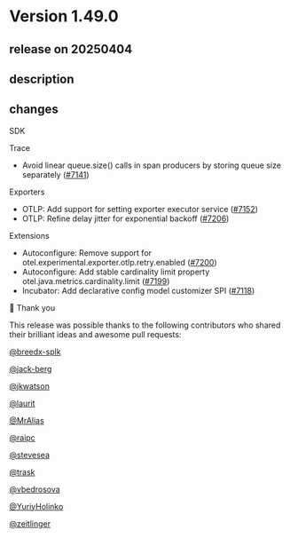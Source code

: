 # Version 1.49.0

## release on 20250404

## description

## changes

SDK

Trace

* Avoid linear queue.size() calls in span producers by storing queue size separately (<a href="https://github.com/open-telemetry/opentelemetry-java/pull/7141" data-hovercard-type="pull_request" data-hovercard-url="/open-telemetry/opentelemetry-java/pull/7141/hovercard">#7141</a>)

Exporters

* OTLP: Add support for setting exporter executor service (<a href="https://github.com/open-telemetry/opentelemetry-java/pull/7152" data-hovercard-type="pull_request" data-hovercard-url="/open-telemetry/opentelemetry-java/pull/7152/hovercard">#7152</a>)
* OTLP: Refine delay jitter for exponential backoff (<a href="https://github.com/open-telemetry/opentelemetry-java/pull/7206" data-hovercard-type="pull_request" data-hovercard-url="/open-telemetry/opentelemetry-java/pull/7206/hovercard">#7206</a>)

Extensions

* Autoconfigure: Remove support for otel.experimental.exporter.otlp.retry.enabled (<a href="https://github.com/open-telemetry/opentelemetry-java/pull/7200" data-hovercard-type="pull_request" data-hovercard-url="/open-telemetry/opentelemetry-java/pull/7200/hovercard">#7200</a>)
* Autoconfigure: Add stable cardinality limit property otel.java.metrics.cardinality.limit (<a href="https://github.com/open-telemetry/opentelemetry-java/pull/7199" data-hovercard-type="pull_request" data-hovercard-url="/open-telemetry/opentelemetry-java/pull/7199/hovercard">#7199</a>)
* Incubator: Add declarative config model customizer SPI (<a href="https://github.com/open-telemetry/opentelemetry-java/pull/7118" data-hovercard-type="pull_request" data-hovercard-url="/open-telemetry/opentelemetry-java/pull/7118/hovercard">#7118</a>)

🙇 Thank you

This release was possible thanks to the following contributors who shared their brilliant ideas and awesome pull requests:

<a class="user-mention notranslate" data-hovercard-type="user" data-hovercard-url="/users/breedx-splk/hovercard" data-octo-click="hovercard-link-click" data-octo-dimensions="link_type:self" href="https://github.com/breedx-splk">@breedx-splk</a>

<a class="user-mention notranslate" data-hovercard-type="user" data-hovercard-url="/users/jack-berg/hovercard" data-octo-click="hovercard-link-click" data-octo-dimensions="link_type:self" href="https://github.com/jack-berg">@jack-berg</a>

<a class="user-mention notranslate" data-hovercard-type="user" data-hovercard-url="/users/jkwatson/hovercard" data-octo-click="hovercard-link-click" data-octo-dimensions="link_type:self" href="https://github.com/jkwatson">@jkwatson</a>

<a class="user-mention notranslate" data-hovercard-type="user" data-hovercard-url="/users/laurit/hovercard" data-octo-click="hovercard-link-click" data-octo-dimensions="link_type:self" href="https://github.com/laurit">@laurit</a>

<a class="user-mention notranslate" data-hovercard-type="user" data-hovercard-url="/users/MrAlias/hovercard" data-octo-click="hovercard-link-click" data-octo-dimensions="link_type:self" href="https://github.com/MrAlias">@MrAlias</a>

<a class="user-mention notranslate" data-hovercard-type="user" data-hovercard-url="/users/raipc/hovercard" data-octo-click="hovercard-link-click" data-octo-dimensions="link_type:self" href="https://github.com/raipc">@raipc</a>

<a class="user-mention notranslate" data-hovercard-type="user" data-hovercard-url="/users/stevesea/hovercard" data-octo-click="hovercard-link-click" data-octo-dimensions="link_type:self" href="https://github.com/stevesea">@stevesea</a>

<a class="user-mention notranslate" data-hovercard-type="user" data-hovercard-url="/users/trask/hovercard" data-octo-click="hovercard-link-click" data-octo-dimensions="link_type:self" href="https://github.com/trask">@trask</a>

<a class="user-mention notranslate" data-hovercard-type="user" data-hovercard-url="/users/vbedrosova/hovercard" data-octo-click="hovercard-link-click" data-octo-dimensions="link_type:self" href="https://github.com/vbedrosova">@vbedrosova</a>

<a class="user-mention notranslate" data-hovercard-type="user" data-hovercard-url="/users/YuriyHolinko/hovercard" data-octo-click="hovercard-link-click" data-octo-dimensions="link_type:self" href="https://github.com/YuriyHolinko">@YuriyHolinko</a>

<a class="user-mention notranslate" data-hovercard-type="user" data-hovercard-url="/users/zeitlinger/hovercard" data-octo-click="hovercard-link-click" data-octo-dimensions="link_type:self" href="https://github.com/zeitlinger">@zeitlinger</a>

